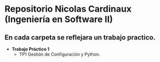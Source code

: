 # Repositorio Nicolas Cardinaux (Ingeniería en Software II)
## En cada carpeta se reflejara un trabajo practico.
   - **Trabajo Práctico 1**
     - TP1 Gestión de Configuración y Python.
